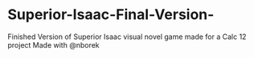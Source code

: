 # Superior-Isaac-Final-Version-
Finished Version of Superior Isaac visual novel game made for a Calc 12 project 
Made with @nborek
